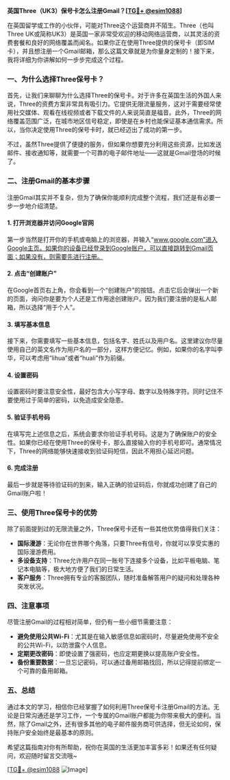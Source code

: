 **英国Three（UK3）保号卡怎么注册Gmail？[[TG💪+ @esim1088](https://t.me/s/esim1088)]**

在英国留学或工作的小伙伴，可能对Three这个运营商并不陌生。Three（也叫Three UK或简称UK3）是英国一家非常受欢迎的移动网络运营商，以其灵活的资费套餐和良好的网络覆盖而闻名。如果你正在使用Three提供的保号卡（即SIM卡），并且想注册一个Gmail邮箱，那么这篇文章就是为你量身定制的！接下来，我将详细为你讲解如何一步步完成这个过程。

### 一、为什么选择Three保号卡？

首先，让我们来聊聊为什么选择Three的保号卡。对于许多在英国生活的外国人来说，Three的资费方案非常具有吸引力。它提供无限流量服务，这对于需要经常使用社交媒体、观看在线视频或者下载文件的人来说简直是福音。此外，Three的网络覆盖范围广泛，在城市地区信号稳定，即使是在乡村也能保证基本通信需求。所以，当你决定使用Three的保号卡时，就已经迈出了成功的第一步。

不过，虽然Three提供了便捷的服务，但如果你想要充分利用这些资源，比如发送邮件、接收通知等，就需要一个可靠的电子邮件地址——这就是Gmail登场的时候了。

### 二、注册Gmail的基本步骤

注册Gmail其实并不复杂，但为了确保你能顺利完成整个流程，我们还是有必要一步一步地介绍清楚。

#### 1. 打开浏览器并访问Google官网

第一步当然是打开你的手机或电脑上的浏览器，并输入“www.google.com”进入Google主页。如果你的设备已经登录到Google账户，可以直接跳转到Gmail页面；如果没有，则需要先进行注册。

#### 2. 点击“创建账户”

在Google首页右上角，你会看到一个“创建账户”的按钮。点击它后会弹出一个新的页面，询问你是要为个人还是工作用途创建账户。因为我们要注册的是私人邮箱，所以选择“用于个人”。

#### 3. 填写基本信息

接下来，你需要填写一些基本信息，包括名字、姓氏以及用户名。这里建议你尽量使用自己的英文名作为用户名的一部分，这样方便记忆。例如，如果你的名字叫李华，可以考虑用“lihua”或者“huali”作为前缀。

#### 4. 设置密码

设置密码时要注意安全性，最好包含大小写字母、数字以及特殊字符。同时记住不要使用过于简单的密码，以免造成安全隐患。

#### 5. 验证手机号码

在填写完上述信息之后，系统会要求你验证手机号码。这是为了确保账户的安全性。如果你已经在使用Three的保号卡，那么直接输入你的手机号即可。通常情况下，Three的网络能够快速接收到验证码短信，因此不用担心延迟问题。

#### 6. 完成注册

最后一步就是等待验证码的到来，输入正确的验证码后，你就成功创建了自己的Gmail账户啦！

### 三、使用Three保号卡的优势

除了前面提到过的无限流量之外，Three保号卡还有一些其他优势值得我们关注：

- **国际漫游**：无论你在世界哪个角落，只要Three有信号，你就可以享受实惠的国际漫游费用。
- **多设备支持**：Three允许用户在同一账号下连接多个设备，比如平板电脑、笔记本电脑等，极大地方便了我们的日常生活。
- **客户服务**：Three拥有专业的客服团队，随时准备解答用户的疑问和处理各种突发状况。

### 四、注意事项

尽管注册Gmail的过程相对简单，但仍有一些小细节需要注意：

- **避免使用公共Wi-Fi**：尤其是在输入敏感信息如密码时，尽量避免使用不安全的公共Wi-Fi，以防泄露个人信息。
- **定期更改密码**：即使设置了强密码，也应定期更换以提高账户安全性。
- **备份重要数据**：一旦忘记密码，可以通过备用邮箱找回，所以记得提前绑定一个可靠的备用邮箱。

### 五、总结

通过本文的学习，相信你已经掌握了如何利用Three保号卡注册Gmail的方法。无论是日常沟通还是学习工作，一个专属的Gmail账户都能为你带来极大的便利。当然，除了Gmail之外，还有很多其他的电子邮件服务商可供选择，但无论如何，保持账户安全始终是最基本的原则。

希望这篇指南对你有所帮助，祝你在英国的生活更加丰富多彩！如果还有任何疑问，欢迎随时留言交流哦~

[[TG💪+ @esim1088](https://t.me/s/esim1088) ![Image](https://i.postimg.cc/4NQfJmqS/Snipaste-2025-05-13-00-14-12.png)]